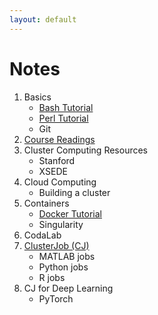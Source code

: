 ```yaml
---
layout: default 
---
```


# [](#notes)Notes

1.  Basics
    - [Bash Tutorial](bash-tutorial/bash-tutorial)
    - [Perl Tutorial](perl-tutorial/perl-tutorial)
    - Git
1.  [Course Readings](readings)
1.  Cluster Computing Resources
    - Stanford
    - XSEDE
1.  Cloud Computing
    - Building a cluster
1.  Containers
    - [Docker Tutorial](docker-tutorial/docker-tutorial)
    - Singularity
1.  CodaLab
1.  [ClusterJob (CJ)](http://clusterjob.org)
    - MATLAB jobs
    - Python jobs
    - R jobs
1.  CJ for Deep Learning
    - PyTorch
